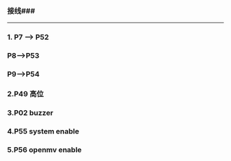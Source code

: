 ### 接线###

-----------

### 1.  P7 --> P52

### P8-->P53

### P9-->P54

### 2.P49 高位

### 3.P02 buzzer

### 4.P55 system enable

### 5.P56 openmv enable





